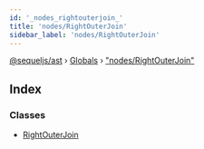 ```yaml
---
id: '_nodes_rightouterjoin_'
title: 'nodes/RightOuterJoin'
sidebar_label: 'nodes/RightOuterJoin'
---
```


[@sequeljs/ast](../index.md) › [Globals](../globals.md) ›
["nodes/RightOuterJoin"](_nodes_rightouterjoin_.md)

## Index

### Classes

- [RightOuterJoin](../classes/_nodes_rightouterjoin_.rightouterjoin.md)
